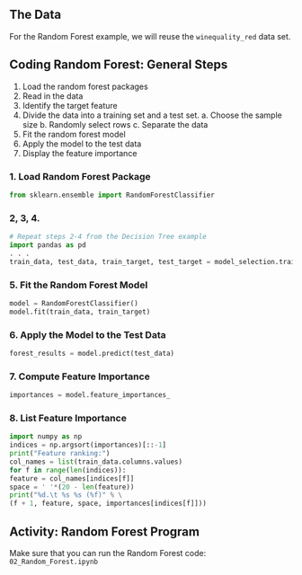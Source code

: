 ## The Data

For the Random Forest example, we will reuse the `winequality_red` data set.

## Coding Random Forest:  General Steps
1. Load the random forest packages
2. Read in the data
3. Identify the target feature
4. Divide the data into a training set and a test set.
  a. Choose the sample size
  b. Randomly select rows
  c. Separate the data
5. Fit the random forest model
6. Apply the model to the test data
7. Display the feature importance

### 1. Load Random Forest Package
```python
from sklearn.ensemble import RandomForestClassifier
```

### 2, 3, 4.
```python
# Repeat steps 2-4 from the Decision Tree example
import pandas as pd
. . .
train_data, test_data, train_target, test_target = model_selection.train_test_split(wine_data, wine_target, test_size=test_size, random_state=seed)
```

### 5. Fit the Random Forest Model
```python
model = RandomForestClassifier()
model.fit(train_data, train_target)
```

### 6. Apply the Model to the Test Data
```python
forest_results = model.predict(test_data)
```

### 7. Compute Feature Importance
```python
importances = model.feature_importances_
```

### 8. List Feature Importance
```python
import numpy as np
indices = np.argsort(importances)[::-1]
print("Feature ranking:")
col_names = list(train_data.columns.values)
for f in range(len(indices)):
feature = col_names[indices[f]]
space = ' '*(20 - len(feature))
print("%d.\t %s %s (%f)" % \
(f + 1, feature, space, importances[indices[f]]))
```

## Activity:  Random Forest Program

Make sure that you can run the Random Forest code: `02_Random_Forest.ipynb`


